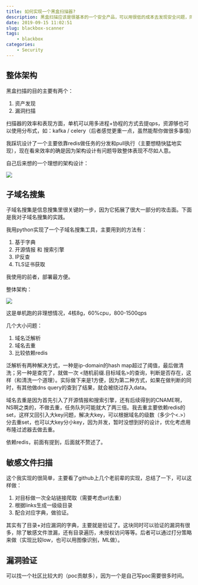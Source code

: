 ```yaml
---
title: 如何实现一个黑盒扫描器?
description: 黑盒扫描应该是很基本的一个安全产品，可以用很低的成本去发现安全问题，同时提升SDL渗透的效率。
date: 2019-09-15 11:02:51
slug: blackbox-scanner
tags:
    - blackbox
categories: 
    - Security
---
```




## 整体架构

黑盒扫描的目的主要有两个：

1. 资产发现
2. 漏洞扫描



扫描器的效率和表现方面，单机可以用多进程+协程的方式去提qps，资源够也可以使用分布式，如：kafka / celery（后者感觉更重一点，虽然能帮你做很多事情）

我踩坑设计了一个主要依靠redis做任务的分发和pull执行（主要想糙快猛地实现），现在看来效率的确是因为架构设计有问题导致整体表现不尽如人意。



自己后来想的一个理想的架构设计：

![](https://ser4wang.oss-cn-beijing.aliyuncs.com/Lark20190916-184509.png)



## 子域名搜集

子域名搜集是信息搜集里很关键的一步，因为它拓展了很大一部分的攻击面。下面是我对子域名搜集的实践。



我用python实现了一个子域名搜集工具，主要用到的方法有：

1. 基于字典
2. 开源情报 和 搜索引擎
3. IP反查
4. TLS证书获取



我使用的前者，部署最方便。

整体架构：

![](https://ser4wang.oss-cn-beijing.aliyuncs.com/Lark20190916-184731.png)



这是单机跑的非理想情况，4核8g，60%cpu，800-1500qps

几个大小问题：

1. 域名泛解析
2. 域名去重
3. 比较依赖redis



泛解析有两种解决方式，一种是ip-domain的hash map超过了阈值，最后做清洗；另一种是查完了，就做一次 <随机前缀.目标域名>的查询，判断是否存在，这样（和清洗一个道理）。实际做下来是1方便，因为第二种方式，如果在做判断的同时，有其他做dns query的查到了结果，就会被绕过存入data。



域名去重是因为首先引入了开源情报和搜索引擎，还有后续得到的CNAME啊，NS啊之类的，不做去重，任务队列可能就大了两三倍。我去重主要依赖redis的set，这样又回引入大key问题，解决大key，可以根据域名的级数（多少个<.>）分去重set，也可以大key分小key，因为并发，暂时没想到好的设计，优化考虑用布隆过滤器去做去重。



依赖redis，前面有提到，后面就不赘述了。



## 敏感文件扫描

这个我实现的很简单，主要看了github上几个老前辈的实现，总结了一下，可以这样做：

1. 对目标做一次全站链接爬取（需要考虑url去重）
2. 根据links生成一级级目录
3. 配合对应字典，做验证。



其实有了目录+对应漏洞的字典，主要就是验证了。这块同时可以验证的漏洞有很多，除了敏感文件泄漏，还有目录遍历，未授权访问等等。后者可以通过打分策略来做（实现比较low，也可以用图像识别，ML做）。



## 漏洞验证

可以找一个社区比较大的（poc贡献多），因为一个是自己写poc需要很多时间。